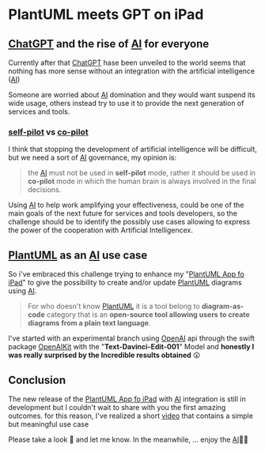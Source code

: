 # PlantUML meets GPT on iPad

## <u>ChatGPT</u> and the rise of [AI] for everyone

Currently after that [ChatGPT] hase been unveiled to the world seems that nothing has more sense without an integration with the artificial intelligence ([AI])

Someone are worried about [AI] domination and they would want suspend its wide usage, others instead try to use it to provide the next generation of services and tools.

### <u>self-pilot</u> vs <u>co-pilot</u>

I think that stopping the development of artificial intelligence will be difficult, but we need a sort of [AI] governance, my opinion is:

> the [AI] must not be used in **self-pilot** mode, rather it should be used in **co-pilot** mode in which the human brain is always involved in the final decisions.

Using [AI] to help work amplifying your effectiveness, could be one of the main goals of the next future for  services and tools developers, so the challenge should be to identify the possibly use cases allowing to express the power of the cooperation with Artificial Intelligencex.

## <u>PlantUML</u> as an [AI] use case

So i've embraced this challenge trying to enhance my "[PlantUML App fo iPad][PlantUMLapp]" to give the possibility to create and/or update [PlantUML] diagrams using [AI].

> For who doesn't know [PlantUML] it is a tool belong to **diagram-as-code** category that is an **open-source tool allowing users to create diagrams from a plain text language**.

I've started with an experimental branch using [OpenAI] api through the swift package [OpenAIKit] with the  "**Text-Davinci-Edit-001**" Model and **honestly I was really surprised by the Incredible results obtained** 😲

## Conclusion

The new release of the [PlantUML App fo iPad][PlantUMLapp] with [AI] integration is still in development but I couldn't wait to share with you the first amazing outcomes. for this reason, I've realized a short [video] that contains a simple but meaningful use case 

Please take a look 👀 and let me know. In the meanwhile, ... enjoy the [AI]🧐👋 

[ChatGPT]: https://openai.com/blog/chatgpt
[AI]: https://en.wikipedia.org/wiki/Artificial_intelligence
[plantUML]: https://plantuml.com
[PlantUMLapp]: https://apps.apple.com/us/app/plantuml-app/id6444164984
[OpenAI]: https://openai.com
[OpenAIKit]: https://github.com/marcodotio/OpenAIKit.git
[video]:  https://youtu.be/4FiPYPe1VsY